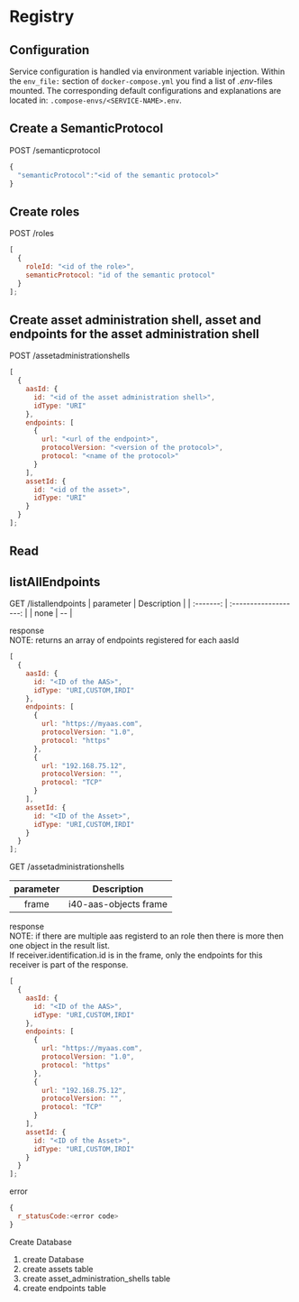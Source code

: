 # Registry

## Configuration

Service configuration is handled via environment variable injection. Within the `env_file:` section of `docker-compose.yml` you find a list of _.env_-files mounted. The corresponding default configurations and explanations are located in: `.compose-envs/<SERVICE-NAME>.env`.

## Create a SemanticProtocol

POST /semanticprotocol

```javascript
{
  "semanticProtocol":"<id of the semantic protocol>"
}
```

## Create roles

POST /roles

```javascript
[
  {
    roleId: "<id of the role>",
    semanticProtocol: "id of the semantic protocol"
  }
];
```

## Create asset administration shell, asset and endpoints for the asset administration shell

POST /assetadministrationshells

```javascript
[
  {
    aasId: {
      id: "<id of the asset administration shell>",
      idType: "URI"
    },
    endpoints: [
      {
        url: "<url of the endpoint>",
        protocolVersion: "<version of the protocol>",
        protocol: "<name of the protocol>"
      }
    ],
    assetId: {
      id: "<id of the asset>",
      idType: "URI"
    }
  }
];
```

## Read

## listAllEndpoints

GET /listallendpoints
| parameter | Description |
| :-------: | :-------------------: |
| none | -- |

response </br>
NOTE: returns an array of endpoints registered for each aasId

```javascript
[
  {
    aasId: {
      id: "<ID of the AAS>",
      idType: "URI,CUSTOM,IRDI"
    },
    endpoints: [
      {
        url: "https://myaas.com",
        protocolVersion: "1.0",
        protocol: "https"
      },
      {
        url: "192.168.75.12",
        protocolVersion: "",
        protocol: "TCP"
      }
    ],
    assetId: {
      id: "<ID of the Asset>",
      idType: "URI,CUSTOM,IRDI"
    }
  }
];
```

GET /assetadministrationshells

| parameter |      Description      |
| :-------: | :-------------------: |
|   frame   | i40-aas-objects frame |

response </br>
NOTE: if there are multiple aas registerd to an role then there is more then one object in the result list. </br>
If receiver.identification.id is in the frame, only the endpoints for this receiver is part of the response.

```javascript
[
  {
    aasId: {
      id: "<ID of the AAS>",
      idType: "URI,CUSTOM,IRDI"
    },
    endpoints: [
      {
        url: "https://myaas.com",
        protocolVersion: "1.0",
        protocol: "https"
      },
      {
        url: "192.168.75.12",
        protocolVersion: "",
        protocol: "TCP"
      }
    ],
    assetId: {
      id: "<ID of the Asset>",
      idType: "URI,CUSTOM,IRDI"
    }
  }
];
```

error

```javascript
{
  r_statusCode:<error code>
}
```

Create Database

1. create Database
2. create assets table
3. create asset_administration_shells table
4. create endpoints table
